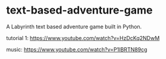 # text-based-adventure-game

A Labyrinth text based adventure game built in Python. 

tutorial 1: https://www.youtube.com/watch?v=HzDcKq2NDwM

music: https://www.youtube.com/watch?v=P1IBRTN89cg